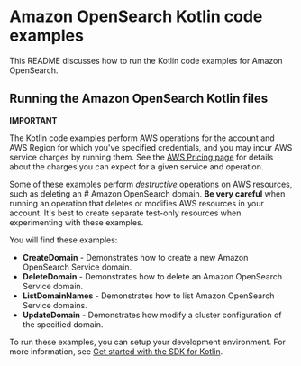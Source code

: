 # Amazon OpenSearch Kotlin code examples

This README discusses how to run the Kotlin code examples for Amazon OpenSearch.

## Running the Amazon OpenSearch Kotlin files

**IMPORTANT**

The Kotlin code examples perform AWS operations for the account and AWS Region for which you've specified credentials, and you may incur AWS service charges by running them. See the [AWS Pricing page](https://aws.amazon.com/pricing/) for details about the charges you can expect for a given service and operation.

Some of these examples perform *destructive* operations on AWS resources, such as deleting an # Amazon OpenSearch domain. **Be very careful** when running an operation that deletes or modifies AWS resources in your account. It's best to create separate test-only resources when experimenting with these examples.

You will find these examples: 

- **CreateDomain** - Demonstrates how to create a new Amazon OpenSearch Service domain.
- **DeleteDomain** - Demonstrates how to delete an Amazon OpenSearch Service domain.
- **ListDomainNames** - Demonstrates how to list Amazon OpenSearch Service domains.
- **UpdateDomain** - Demonstrates how modify a cluster configuration of the specified domain.

To run these examples, you can setup your development environment. For more information, 
see [Get started with the SDK for Kotlin](https://docs.aws.amazon.com/sdk-for-java/latest/developer-guide/get-started.html). 


